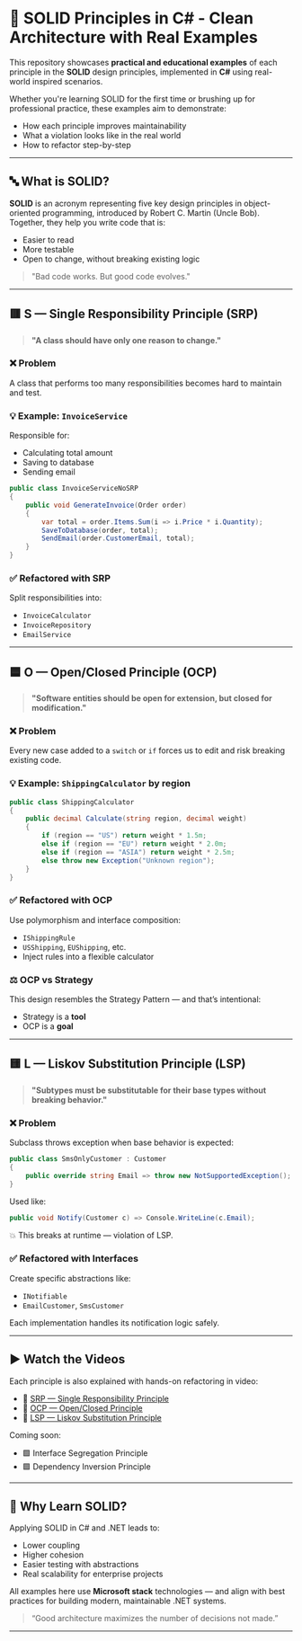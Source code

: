 # 🧱 SOLID Principles in C# - Clean Architecture with Real Examples

This repository showcases **practical and educational examples** of each principle in the **SOLID** design principles, implemented in **C#** using real-world inspired scenarios.

Whether you're learning SOLID for the first time or brushing up for professional practice, these examples aim to demonstrate:

* How each principle improves maintainability
* What a violation looks like in the real world
* How to refactor step-by-step

---

## 🔤 What is SOLID?

**SOLID** is an acronym representing five key design principles in object-oriented programming, introduced by Robert C. Martin (Uncle Bob). Together, they help you write code that is:

* Easier to read
* More testable
* Open to change, without breaking existing logic

> "Bad code works. But good code evolves."

---

## 🟥 S — Single Responsibility Principle (SRP)

> **"A class should have only one reason to change."**

### ❌ Problem

A class that performs too many responsibilities becomes hard to maintain and test.

### 💡 Example: `InvoiceService`

Responsible for:

* Calculating total amount
* Saving to database
* Sending email

```csharp
public class InvoiceServiceNoSRP
{
    public void GenerateInvoice(Order order)
    {
        var total = order.Items.Sum(i => i.Price * i.Quantity);
        SaveToDatabase(order, total);
        SendEmail(order.CustomerEmail, total);
    }
}
```

### ✅ Refactored with SRP

Split responsibilities into:

* `InvoiceCalculator`
* `InvoiceRepository`
* `EmailService`

---

## 🟦 O — Open/Closed Principle (OCP)

> **"Software entities should be open for extension, but closed for modification."**

### ❌ Problem

Every new case added to a `switch` or `if` forces us to edit and risk breaking existing code.

### 💡 Example: `ShippingCalculator` by region

```csharp
public class ShippingCalculator
{
    public decimal Calculate(string region, decimal weight)
    {
        if (region == "US") return weight * 1.5m;
        else if (region == "EU") return weight * 2.0m;
        else if (region == "ASIA") return weight * 2.5m;
        else throw new Exception("Unknown region");
    }
}
```

### ✅ Refactored with OCP

Use polymorphism and interface composition:

* `IShippingRule`
* `USShipping`, `EUShipping`, etc.
* Inject rules into a flexible calculator

### ⚖️ OCP vs Strategy

This design resembles the Strategy Pattern — and that’s intentional:

* Strategy is a **tool**
* OCP is a **goal**

---

## 🟨 L — Liskov Substitution Principle (LSP)

> **"Subtypes must be substitutable for their base types without breaking behavior."**

### ❌ Problem

Subclass throws exception when base behavior is expected:

```csharp
public class SmsOnlyCustomer : Customer
{
    public override string Email => throw new NotSupportedException();
}
```

Used like:

```csharp
public void Notify(Customer c) => Console.WriteLine(c.Email);
```

💥 This breaks at runtime — violation of LSP.

### ✅ Refactored with Interfaces

Create specific abstractions like:

* `INotifiable`
* `EmailCustomer`, `SmsCustomer`

Each implementation handles its notification logic safely.

---

## ▶️ Watch the Videos

Each principle is also explained with hands-on refactoring in video:

* 🎥 [SRP — Single Responsibility Principle](https://youtu.be/dPRt6Y2HzAs)
* 🎥 [OCP — Open/Closed Principle](https://youtu.be/1igDwUZkWSE)
* 🎥 [LSP — Liskov Substitution Principle](https://youtu.be/2zQ7qNjQEWk)

Coming soon:

* 🟩 Interface Segregation Principle
* 🟪 Dependency Inversion Principle

---

## 🧠 Why Learn SOLID?

Applying SOLID in C# and .NET leads to:

* Lower coupling
* Higher cohesion
* Easier testing with abstractions
* Real scalability for enterprise projects

All examples here use **Microsoft stack** technologies — and align with best practices for building modern, maintainable .NET systems.

> “Good architecture maximizes the number of decisions not made.”

---
